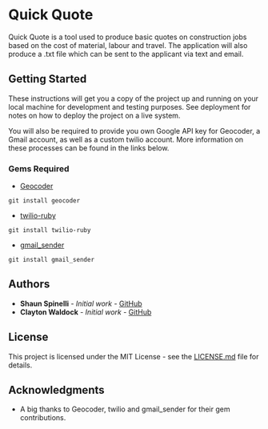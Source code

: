 # Quick Quote

Quick Quote is a tool used to produce basic quotes on construction jobs based on the cost of material, labour and travel. The application will also produce a .txt file which can be sent to the applicant via text and email.

## Getting Started

These instructions will get you a copy of the project up and running on your local machine for development and testing purposes. See deployment for notes on how to deploy the project on a live system.

You will also be required to provide you own Google API key for Geocoder, a Gmail account, as well as a custom twilio account. More information on these processes can be found in the links below.

### Gems Required

* [Geocoder](https://github.com/alexreisner/geocoder)
```
git install geocoder
```
* [twilio-ruby](https://github.com/twilio/twilio-ruby)
```
git install twilio-ruby
```
* [gmail_sender](https://github.com/dcadenas/gmail_sender)
```
git install gmail_sender
```
## Authors

* **Shaun Spinelli** - *Initial work* - [GitHub](https://github.com/ShaunSpinelli)
* **Clayton Waldock** - *Initial work* - [GitHub](https://github.com/CTWaldock)

## License

This project is licensed under the MIT License - see the [LICENSE.md](LICENSE.md) file for details.

## Acknowledgments

* A big thanks to Geocoder, twilio and gmail_sender for their gem contributions.
